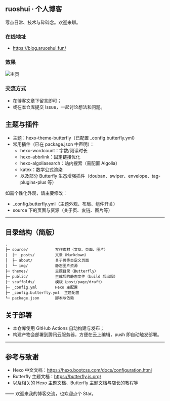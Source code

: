 ## ruoshui · 个人博客

写点日常、技术与碎碎念。欢迎来聊。

### 在线地址
- https://blog.aruoshui.fun/

### 效果
![主页](https://image.aruoshui.fun/i/2025/08/27/n721um-0.webp)


### 交流方式
- 在博客文章下留言即可；
- 或在本仓库提交 Issue，一起讨论想法和问题。

## 主题与插件

- 主题：hexo-theme-butterfly（已配置 _config.butterfly.yml）
- 常用插件（已在 package.json 中声明）：
  - hexo-wordcount：字数/阅读时长
  - hexo-abbrlink：固定链接优化
  - hexo-algoliasearch：站内搜索（需配置 Algolia）
  - katex：数学公式渲染
  - 以及部分 Butterfly 生态增强插件（douban、swiper、envelope、tag-plugins-plus 等）

如需个性化外观，请主要修改：
- _config.butterfly.yml（主题外观、布局、组件开关）
- source 下的页面与资源（关于页、友链、图片等）

---

## 目录结构（简版）

```
.
├─ source/            写作素材（文章、页面、图片）
│  ├─ _posts/         文章（Markdown）
│  ├─ about/          关于页等自定义页面
│  └─ img/            静态图片资源
├─ themes/            主题目录（Butterfly）
├─ public/            生成后的静态文件（build 后出现）
├─ scaffolds/         模板（post/page/draft）
├─ _config.yml        Hexo 主配置
├─ _config.butterfly.yml  主题配置
└─ package.json       脚本与依赖
```

## 关于部署
- 本仓库使用 GitHub Actions 自动构建与发布；
- 构建产物会部署到腾讯云服务器，方便在云上编辑，push 即自动触发部署。

---

## 参考与致谢
- Hexo 中文文档：https://hexo.bootcss.com/docs/configuration.html
- Butterfly 主题文档：https://butterfly.js.org/
- 以及相关的 Hexo 主题文档、Butterfly 主题文档与店长的教程等

—— 欢迎来我的博客交流，也欢迎点个 Star。
